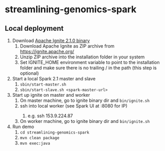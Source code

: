# streamlining-genomics-spark

## Local deployment
1. Download [Apache Ignite 2.1.0 binary](https://ignite.apache.org/download.cgi#binaries)
    1. Download Apache Ignite as ZIP archive from https://ignite.apache.org/
    1. Unzip ZIP archive into the installation folder in your system
    1. Set IGNITE_HOME environment variable to point to the installation folder and make sure there is no trailing / in the path (this step is optional)
1. Start a local Spark 2.1 master and slave  
    1. `sbin/start-master.sh  `
    1. `sbin/start-slave.sh <spark-master-url>`  
1. Start up ignite on master and worker
    1. On master machine, go to ignite binary dir and `bin/ignite.sh`
    1. ssh into local worker (see Spark UI at <spark-master-url>:8080 for IP)
        1. e.g. ssh 153.9.224.87
    1. On worker machine, go to ignite binary dir and `bin/ignite.sh`
1. Run demo
    1. `cd streamlining-genomics-spark`
    1. `mvn clean package`
    1. `mvn exec:java`
